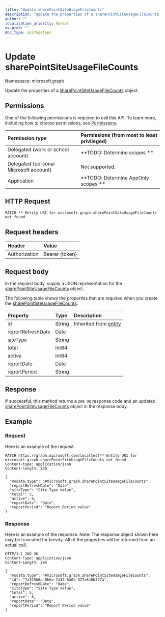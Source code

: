 ```yaml
---
title: "Update sharePointSiteUsageFileCounts"
description: "Update the properties of a sharePointSiteUsageFileCounts object."
author: ""
localization_priority: Normal
ms.prod: ""
doc_type: apiPageType
---
```


# Update sharePointSiteUsageFileCounts

Namespace: microsoft.graph

Update the properties of a [sharePointSiteUsageFileCounts](../resources/sharepointsiteusagefilecounts.md) object.

## Permissions
One of the following permissions is required to call this API. To learn more, including how to choose permissions, see [Permissions](/concepts/permissions-reference.md).

|Permission type|Permissions (from most to least privileged)|
|:---|:---|
|Delegated (work or school account)|**TODO: Determine scopes **|
|Delegated (personal Microsoft account)|Not supported.|
|Application|**TODO: Determine AppOnly scopes **|

## HTTP Request
<!-- {
  "blockType": "ignored"
}
-->
``` http
PATCH ** Entity URI for microsoft.graph.sharePointSiteUsageFileCounts not found
```

## Request headers
|Header|Value|
|:---|:---|
|Authorization|Bearer {token}|

## Request body
In the request body, supply a JSON representation for the [sharePointSiteUsageFileCounts](../resources/sharepointsiteusagefilecounts.md) object.

The following table shows the properties that are required when you create the [sharePointSiteUsageFileCounts](../resources/sharepointsiteusagefilecounts.md).

|Property|Type|Description|
|:---|:---|:---|
|id|String| Inherited from [entity](../resources/entity.md)|
|reportRefreshDate|Date||
|siteType|String||
|total|Int64||
|active|Int64||
|reportDate|Date||
|reportPeriod|String||



## Response
If successful, this method returns a `200 OK` response code and an updated [sharePointSiteUsageFileCounts](../resources/sharepointsiteusagefilecounts.md) object in the response body.

## Example

### Request
Here is an example of the request.
<!-- {
  "blockType": "request",
  "name": "update_sharepointsiteusagefilecounts"
}
-->
``` http
PATCH https://graph.microsoft.com/localtest** Entity URI for microsoft.graph.sharePointSiteUsageFileCounts not found
Content-type: application/json
Content-length: 235

{
  "@odata.type": "#microsoft.graph.sharePointSiteUsageFileCounts",
  "reportRefreshDate": "Date",
  "siteType": "Site Type value",
  "total": 5,
  "active": 6,
  "reportDate": "Date",
  "reportPeriod": "Report Period value"
}
```

### Response
Here is an example of the response. Note: The response object shown here may be truncated for brevity. All of the properties will be returned from an actual call.
<!-- {
  "blockType": "response",
  "truncated": true
}
-->
``` http
HTTP/1.1 200 OK
Content-Type: application/json
Content-Length: 284

{
  "@odata.type": "#microsoft.graph.sharePointSiteUsageFileCounts",
  "id": "7a320b6a-0b6a-7a32-6a0b-327a6a0b327a",
  "reportRefreshDate": "Date",
  "siteType": "Site Type value",
  "total": 5,
  "active": 6,
  "reportDate": "Date",
  "reportPeriod": "Report Period value"
}
```

